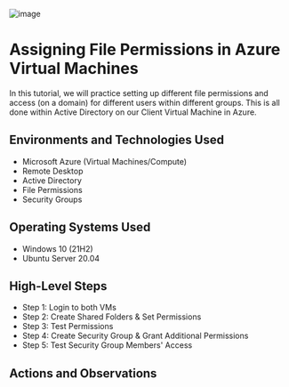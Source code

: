 <p align="center">
  
![image](https://github.com/thechristinaq/Network-File-Shares-and-Permissions/assets/165831241/6f80d440-8ee0-46f9-94bf-93f74f1cfb00)
</p>

<h1>Assigning File Permissions in Azure Virtual Machines</h1>
In this tutorial, we will practice setting up different file permissions and access (on a domain) for different users within different groups. This is all done within Active Directory on our Client Virtual Machine in Azure. <br />

<h2>Environments and Technologies Used</h2>

- Microsoft Azure (Virtual Machines/Compute)
- Remote Desktop
- Active Directory
- File Permissions
- Security Groups

<h2>Operating Systems Used </h2>

- Windows 10 (21H2)
- Ubuntu Server 20.04

<h2>High-Level Steps</h2>

- Step 1: Login to both VMs
- Step 2: Create Shared Folders & Set Permissions
- Step 3: Test Permissions
- Step 4: Create Security Group & Grant Additional Permissions
- Step 5: Test Security Group Members' Access

<h2>Actions and Observations</h2>
